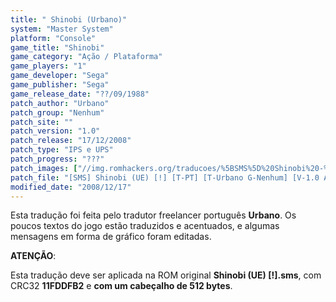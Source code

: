 ```yaml
---
title: " Shinobi (Urbano)"
system: "Master System"
platform: "Console"
game_title: "Shinobi"
game_category: "Ação / Plataforma"
game_players: "1"
game_developer: "Sega"
game_publisher: "Sega"
game_release_date: "??/09/1988"
patch_author: "Urbano"
patch_group: "Nenhum"
patch_site: ""
patch_version: "1.0"
patch_release: "17/12/2008"
patch_type: "IPS e UPS"
patch_progress: "???"
patch_images: ["//img.romhackers.org/traducoes/%5BSMS%5D%20Shinobi%20-%20Urbano%20-%201.png","//img.romhackers.org/traducoes/%5BSMS%5D%20Shinobi%20-%20Urbano%20-%202.png","//img.romhackers.org/traducoes/%5BSMS%5D%20Shinobi%20-%20Urbano%20-%203.png"]
patch_file: "[SMS] Shinobi (UE) [!] [T-PT] [T-Urbano G-Nenhum] [V-1.0 A-2008].rar"
modified_date: "2008/12/17"
---
```

Esta tradução foi feita pelo tradutor freelancer português <b>Urbano</b>. Os poucos textos do jogo estão traduzidos e acentuados, e algumas mensagens em forma de gráfico foram editadas.

<b>ATENÇÃO</b>:

Esta tradução deve ser aplicada na ROM original <b>Shinobi (UE) [!].sms</b>, com CRC32 <b>11FDDFB2</b> e <b>com um cabeçalho de 512 bytes</b>.
